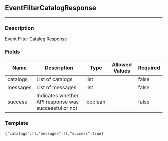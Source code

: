 ## EventFilterCatalogResponse
---
### Description
Event Filter Catalog Response
### Fields
| Name | Description | Type | Allowed Values | Required |
| ---- | ----------- | ---- | -------------- | -------- |
| catalogs | List of catalogs | list |  | false |
| messages | List of messages | list |  | false |
| success | Indicates whether API response was successful or not | boolean |  | false |
### Template
```
{"catalogs":[],"messages":[],"success":true}
```
